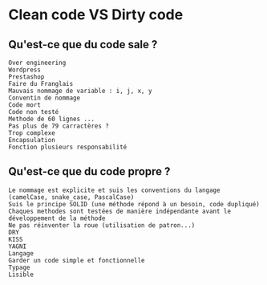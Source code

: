 # Clean code VS Dirty code

## Qu'est-ce que du code sale ?
    Over engineering
    Wordpress
    Prestashop
    Faire du Franglais
    Mauvais nommage de variable : i, j, x, y
    Conventin de nommage
    Code mort
    Code non testé
    Methode de 60 lignes ...
    Pas plus de 79 carractères ?
    Trop complexe
    Encapsulation
    Fonction plusieurs responsabilité


## Qu'est-ce que du code propre ?
    Le nommage est explicite et suis les conventions du langage (camelCase, snake_case, PascalCase)
    Suis le principe SOLID (une méthode répond à un besoin, code dupliqué)
    Chaques methodes sont testées de manière indépendante avant le développement de la méthode
    Ne pas réinventer la roue (utilisation de patron...)
    DRY
    KISS
    YAGNI
    Langage
    Garder un code simple et fonctionnelle
    Typage
    Lisible